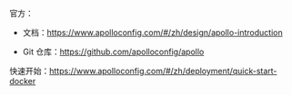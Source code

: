官方：

- 文档：<https://www.apolloconfig.com/#/zh/design/apollo-introduction>

- Git 仓库：<https://github.com/apolloconfig/apollo>

快速开始：<https://www.apolloconfig.com/#/zh/deployment/quick-start-docker>